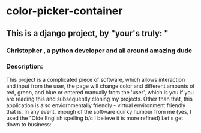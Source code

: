 # color-picker-container
## This is a django project, by "your's truly: "
### Christopher , a python developer and all around amazing dude

### Description:
This project is a complicated piece of software, which allows interaction and input from the user, the page will change color and different amounts of red, green, and blue or entered manually from the 'user', which is you if you are reading this and subsequently cloning my projects. Other than that, this application is also enviornmentally friendly - virtual environment friendly that is. In any event, enough of the software quirky humour from me (yes, I used the "Olde English spelling b/c I believe it is more refined) Let's get down to business:


